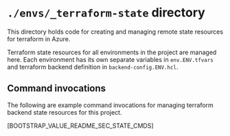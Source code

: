 <!-- cSpell:ignore realpath chdir mapfile pushd popd apim strg terraformstate mktemp tflint -->
# `./envs/_terraform-state` directory

This directory holds code for creating and managing remote state resources for terraform in Azure.

Terraform state resources for all environments in the project are managed here. Each environment has its own separate variables in `env.ENV.tfvars` and terraform backend definition in `backend-config.ENV.hcl`.

## Command invocations

The following are example command invocations for managing terraform backend state resources for this project.

[BOOTSTRAP_VALUE_README_SEC_STATE_CMDS]
